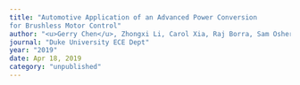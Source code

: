 ```yaml
---
title: "Automotive Application of an Advanced Power Conversion
for Brushless Motor Control"
author: "<u>Gerry Chen</u>, Zhongxi Li, Carol Xia, Raj Borra, Sam Osheroff, Stefan Goetz, Angel Peterchev"
journal: "Duke University ECE Dept"
year: "2019"
date: Apr 18, 2019
category: "unpublished"
---
```



<!-- Poster: "ECE_indstuPoster_2019/20190418_ECE_Poster_EV.pdf" -->